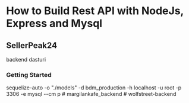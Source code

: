 # How to Build Rest API with NodeJs, Express and Mysql

## SellerPeak24

backend dasturi

### Getting Started

sequelize-auto -o "./models" -d bdm_production -h localhost -u root -p 3306 -e mysql --cm p
#   m a r g i l a n k a f e _ b a c k e n d  
 #   w o l f s t r e e t - b a c k e n d  
 
